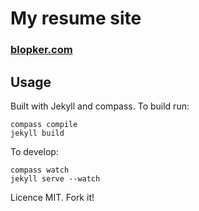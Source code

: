 My resume site
================

### [blopker.com](http://blopker.com)

Usage
-----
Built with Jekyll and compass. To build run:
```
compass compile
jekyll build
```
To develop:
```
compass watch
jekyll serve --watch
```

Licence MIT. Fork it!

